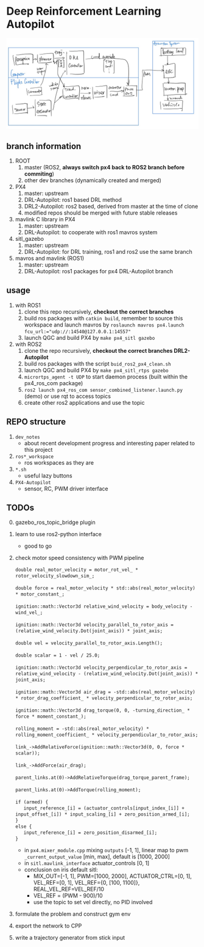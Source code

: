 # Deep Reinforcement Learning Autopilot

![overview](./overview.jpg)

## branch information

1. ROOT
   1. master (ROS2, **always switch px4 back to ROS2 branch before commiting**)
   3. other dev branches (dynamically created and merged)
2. PX4
   1. master: upstream
   2. DRL-Autopilot: ros1 based DRL method
   3. DRL2-Autopilot: ros2 based, derived from master at the time of clone
   4. modified repos should be merged with future stable releases
3. mavlink C library in PX4
   1. master: upstream
   2. DRL-Autopilot: to cooperate with ros1 mavros system
4. sitl_gazebo
   1. master: upstream
   2. DRL-Autopilot: for DRL training, ros1 and ros2 use the same branch
5. mavros and mavlink (ROS1)
   1. master: upstream
   2. DRL-Autopilot: ros1 packages for px4 DRL-Autopilot branch

## usage

1. with ROS1
   1. clone this repo recursively, **checkout the correct branches**
   2. build ros packages with `catkin build`, remember to source this workspace and launch mavros by `roslaunch mavros px4.launch fcu_url:="udp://:14540@127.0.0.1:14557"`
   3. launch QGC and build PX4 by `make px4_sitl gazebo`
2. with ROS2
   1. clone the repo recursively, **checkout the correct branches DRL2-Autopilot**
   2. build ros packages with the script `buid_ros2_px4_clean.sh`
   3. launch QGC and build PX4 by `make px4_sitl_rtps gazebo`
   4. `micrortps_agent -t UDP` to start daemon process (built within the px4_ros_com package)
   5. `ros2 launch px4_ros_com sensor_combined_listener.launch.py` (demo) or use rqt to access topics
   6. create other ros2 applications and use the topic

## REPO structure

1. `dev_notes`
   * about recent development progress and interesting paper related to this project
2. `ros*_workspace`
   * ros workspaces as they are
3. `*.sh`
   * useful lazy buttons
4. `PX4-Autopilot`
   * sensor, RC, PWM driver interface

## TODOs

0. gazebo_ros_topic_bridge plugin
1. learn to use ros2-python interface
   * good to go
2. check motor speed consistency with PWM pipeline

   ```
   double real_motor_velocity = motor_rot_vel_ * rotor_velocity_slowdown_sim_;

   double force = real_motor_velocity * std::abs(real_motor_velocity) * motor_constant_;

   ignition::math::Vector3d relative_wind_velocity = body_velocity - wind_vel_;

   ignition::math::Vector3d velocity_parallel_to_rotor_axis = (relative_wind_velocity.Dot(joint_axis)) * joint_axis;

   double vel = velocity_parallel_to_rotor_axis.Length();

   double scalar = 1 - vel / 25.0;

   ignition::math::Vector3d velocity_perpendicular_to_rotor_axis = relative_wind_velocity - (relative_wind_velocity.Dot(joint_axis)) * joint_axis;

   ignition::math::Vector3d air_drag = -std::abs(real_motor_velocity) * rotor_drag_coefficient_ * velocity_perpendicular_to_rotor_axis;

   ignition::math::Vector3d drag_torque(0, 0, -turning_direction_ * force * moment_constant_);

   rolling_moment = -std::abs(real_motor_velocity) * rolling_moment_coefficient_ * velocity_perpendicular_to_rotor_axis;

   link_->AddRelativeForce(ignition::math::Vector3d(0, 0, force * scalar));

   link_->AddForce(air_drag);

   parent_links.at(0)->AddRelativeTorque(drag_torque_parent_frame);

   parent_links.at(0)->AddTorque(rolling_moment);

   if (armed) {
      input_reference_[i] = (actuator_controls[input_index_[i]] + input_offset_[i]) * input_scaling_[i] + zero_position_armed_[i];
   } 
   else {
      input_reference_[i] = zero_position_disarmed_[i];
   }

   ```

   * in `px4.mixer_module.cpp` mixing `outputs` [-1, 1], linear map to pwm `_current_output_value` [min, max], default is [1000, 2000]
   * in `sitl.mavlink_interface` actuator_controls [0, 1]
   * conclusion on iris default sitl:
      * MIX_OUT=[-1, 1], PWM=[1000, 2000], ACTUATOR_CTRL=[0, 1], VEL_REF=[0, 1], VEL_REF={0, [100, 1100]}, REAL_VEL_REF=VEL_REF/10
      * VEL_REF = (PWM - 900)/10
      * use the topic to set vel directly, no PID involved
3. formulate the problem and construct gym env
4. export the network to CPP
5. write a trajectory generator from stick input
